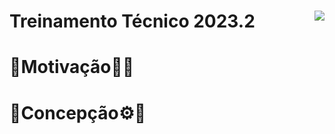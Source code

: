 <h1>
  <img src="src/Assets/Logo.svg" align="right"/>
  Treinamento Técnico 2023.2
</h1>


# 🔸Motivação👊🔸


# 🔸Concepção⚙️🔸

